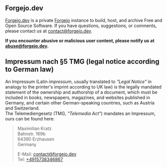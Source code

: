 ## Forgejo.dev

[Forgejo.dev](https://forgejo.dev) is a private [Forgejo](https://forgejo.org) instance to build, host, and archive Free and Open Source Software.
If you have questions, suggestions, or comments, please contact us at [contact@forgejo.dev](mailto:contact@forgejo.dev).

**If you encounter abusive or malicious user content, please notify us at [abuse@forgejo.dev](mailto:abuse@forgejo.dev).**

## Impressum nach §5 TMG (legal notice according to German law)

An Impressum (Latin _impressum_, usually translated to _"Legal Notice"_ in analogy to the printer's imprint according to UK law) is the legally mandated statement of the ownership and authorship of a document, which must be included in books, newspapers, magazines, and websites published in Germany, and certain other German-speaking countries, such as Austria and Switzerland. \
The Telemediengesetz (TMG, _"Telemedia Act"_) mandates an Impressum, ours can be found here:


> Maximilian Kratz \
> Bahnstr. 169b \
> 64390 Erzhausen \
> Germany
> 
> E-Mail: [contact@forgejo.dev](mailto:contact@forgejo.dev) \
> Tel: [+4915738346867](tel:+4915738346867)


<!--
## SSH Fingerprints

Below you find the fingerprints for SSH hostkey verification:

```text
TODO
```
-->
